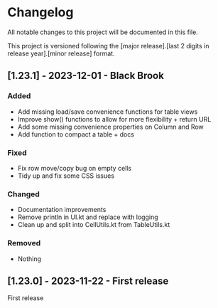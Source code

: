 # Changelog

All notable changes to this project will be documented in this file.

This project is versioned following the [major release].[last 2 digits in release year].[minor release] format.

## [1.23.1] - 2023-12-01 - Black Brook

### Added

- Add missing load/save convenience functions for table views
- Improve show() functions to allow for more flexibility + return URL
- Add some missing convenience properties on Column and Row
- Add function to compact a table + docs

### Fixed

- Fix row move/copy bug on empty cells
- Tidy up and fix some CSS issues

### Changed

- Documentation improvements
- Remove println in UI.kt and replace with logging
- Clean up and split into CellUtils.kt from TableUtils.kt

### Removed

- Nothing

## [1.23.0] - 2023-11-22 - First release

First release